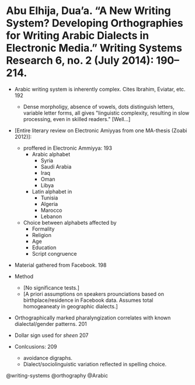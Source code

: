 # Abu Elhija, Dua’a. “A New Writing System? Developing Orthographies for Writing Arabic Dialects in Electronic Media.” Writing Systems Research 6, no. 2 (July 2014): 190–214.

- Arabic writing system is inherently complex. Cites Ibrahim, Eviatar, etc. 192
  - Dense morpholigy, absence of vowels, dots distinguish letters, variable letter forms, all gives "linguistic complexity, resulting in slow processing, even in skilled readers." [Well...] 

- [Entire literary review on Electronic Amiyyas from one MA-thesis (Zoabi 2012)]:
  - proffered in Electronic Ammiyya: 193
    - Arabic alphabet 
      - Syria
      - Saudi Arabia
      - Iraq
      - Oman
      - Libya
    - Latin alphabet in
      - Tunisia
      - Algeria
      - Marocco
      - Lebanon
  - Choice between alphabets affected by
    - Formality
    - Religion
    - Age
    - Education
    - Script congruence

- Material gathered from Facebook. 198

- Method
  - [No significance tests.]
  - [A priori assumptions on speakers prounciations based on birthplace/residence in Facebook data. Assumes total homogeaneaty in geographic dialects.]

- Orthographically marked pharalyngization correlates with known dialectal/gender patterns. 201

- Dollar sign used for *sheen* 207

- Conlcusions: 209
  - avoidance digraphs.
  - Dialect/sociolinguistic variation reflected in spelling choice.

@writing-systems
@orthography
@Arabic
